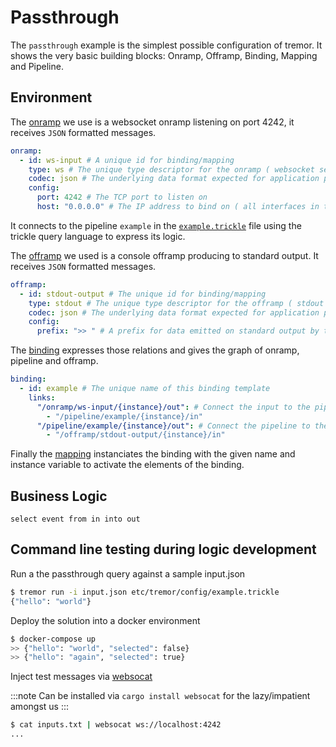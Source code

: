 # Passthrough

The `passthrough` example is the simplest possible configuration of tremor. It shows the very basic building blocks: Onramp, Offramp, Binding, Mapping and Pipeline.

## Environment

The [onramp](etc/tremor/config/00_ramps.yaml) we use is a websocket onramp listening on port 4242, it receives `JSON` formatted messages.

```yaml
onramp:
  - id: ws-input # A unique id for binding/mapping
    type: ws # The unique type descriptor for the onramp ( websocket server here)
    codec: json # The underlying data format expected for application payload data
    config:
      port: 4242 # The TCP port to listen on
      host: "0.0.0.0" # The IP address to bind on ( all interfaces in this case )
```

It connects to the pipeline `example` in the [`example.trickle`](etc/tremor/config/example.trickle) file using the trickle query language to express its logic.

The [offramp](etc/tremor/config/00_ramps.yaml) we used is a console offramp producing to standard output. It receives `JSON` formatted messages.

```yaml
offramp:
  - id: stdout-output # The unique id for binding/mapping
    type: stdout # The unique type descriptor for the offramp ( stdout here )
    codec: json # The underlying data format expected for application payload data
    config:
      prefix: ">> " # A prefix for data emitted on standard output by this offramp
```

The [binding](etc/tremor/config/01_binding.yaml) expresses those relations and gives the graph of onramp, pipeline and offramp.

```yaml
binding:
  - id: example # The unique name of this binding template
    links:
      "/onramp/ws-input/{instance}/out": # Connect the input to the pipeline
        - "/pipeline/example/{instance}/in"
      "/pipeline/example/{instance}/out": # Connect the pipeline to the output
        - "/offramp/stdout-output/{instance}/in"
```

Finally the [mapping](etc/tremor/config/02_mapping.yaml) instanciates the binding with the given name and instance variable to activate the elements of the binding.

## Business Logic

```trickle
select event from in into out
```

## Command line testing during logic development

Run a the passthrough query against a sample input.json

```bash
$ tremor run -i input.json etc/tremor/config/example.trickle
{"hello": "world"}
```

Deploy the solution into a docker environment

```bash
$ docker-compose up
>> {"hello": "world", "selected": false}
>> {"hello": "again", "selected": true}
```

Inject test messages via [websocat](https://github.com/vi/websocat)

:::note
Can be installed via `cargo install websocat` for the lazy/impatient amongst us
:::

```bash
$ cat inputs.txt | websocat ws://localhost:4242
...
```
